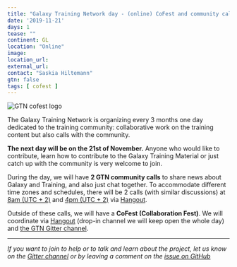 ```yaml
---
title: "Galaxy Training Network day - (online) CoFest and community call"
date: '2019-11-21'
days: 1
tease: ""
continent: GL
location: "Online"
image:
location_url:
external_url:
contact: "Saskia Hiltemann"
gtn: false
tags: [ cofest ]
---
```


<img class="float-right" style="max-width: 500px;" src="/src/images/galaxy-logos/gtn-cofests.png" alt="GTN cofest logo"/>

The Galaxy Training Network is organizing every 3 months one day dedicated to the training community: collaborative work on the training content but also calls with the community.

**The next day will be on the 21st of November.** Anyone who would like to contribute, learn how to contribute to the Galaxy Training Material or just catch up with the community is very welcome to join.

During the day, we will have **2 GTN community calls** to share news about Galaxy and Training, and also just chat together.
To accommodate different time zones and schedules, there will be 2 calls (with similar discussions) at [8am (UTC + 2)](https://arewemeetingyet.com/Berlin/2019-11-21/08:00/GTN%20meeting) and [4pm (UTC + 2)](https://arewemeetingyet.com/Berlin/2019-11-21/16:00/GTN%20meeting) via [Hangout](https://hangouts.google.com/hangouts/_/calendar/Z2FsYXh5dW5pZnJlaWJ1cmdAZ21haWwuY29t.6nungcj20l9qh2uicb8h5ivpds).

Outside of these calls, we will have a **CoFest (Collaboration Fest)**. We will coordinate via [Hangout](https://hangouts.google.com/hangouts/_/calendar/Z2FsYXh5dW5pZnJlaWJ1cmdAZ21haWwuY29t.6nungcj20l9qh2uicb8h5ivpds) (drop-in channel we will keep open the whole day) and [the GTN Gitter channel](https://gitter.im/Galaxy-Training-Network/Lobby).

---

*If you want to join to help or to talk and learn about the project, let us know on the [Gitter channel](https://gitter.im/Galaxy-Training-Network/Lobby) or by leaving a comment on the [issue on GitHub](https://github.com/galaxyproject/training-material/issues/1631)*
